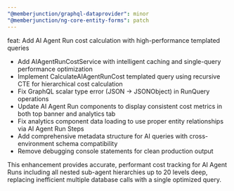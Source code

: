 ```yaml
---
"@memberjunction/graphql-dataprovider": minor
"@memberjunction/ng-core-entity-forms": patch
---
```


feat: Add AI Agent Run cost calculation with high-performance templated
queries

- Add AIAgentRunCostService with intelligent caching and single-query
  performance optimization
- Implement CalculateAIAgentRunCost templated query using recursive CTE for
  hierarchical cost calculation
- Fix GraphQL scalar type error (JSON → JSONObject) in RunQuery operations
- Update AI Agent Run components to display consistent cost metrics in both
  top banner and analytics tab
- Fix analytics component data loading to use proper entity relationships
  via AI Agent Run Steps
- Add comprehensive metadata structure for AI queries with
  cross-environment schema compatibility
- Remove debugging console statements for clean production output

This enhancement provides accurate, performant cost tracking for AI Agent
Runs including all nested sub-agent hierarchies up to 20 levels deep,
replacing inefficient multiple database calls with a single optimized
query.
